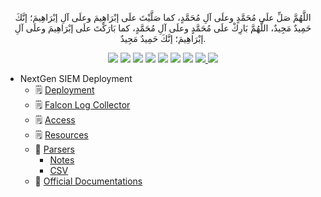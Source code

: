 <p align="center">اللَّهُمَّ صَلِّ علَى مُحَمَّدٍ وعلَى آلِ مُحَمَّدٍ، كما صَلَّيْتَ علَى إبْرَاهِيمَ وعلَى آلِ إبْرَاهِيمَ؛ إنَّكَ حَمِيدٌ مَجِيدٌ، اللَّهُمَّ بَارِكْ علَى مُحَمَّدٍ وعلَى آلِ مُحَمَّدٍ، كما بَارَكْتَ علَى إبْرَاهِيمَ وعلَى آلِ إبْرَاهِيمَ؛ إنَّكَ حَمِيدٌ مَجِيدٌ.</p>
<div id="header" align="center">
  
<img src="https://cdn.rawgit.com/sindresorhus/awesome/d7305f38d29fed78fa85652e3a63e154dd8e8829/media/badge.svg">
<img src="https://img.shields.io/github/stars/mrm8brh/Falcon-NextGen-SIEM?style=social">
<img src="https://img.shields.io/github/forks/mrm8brh/Falcon-NextGen-SIEM?style=social">
<img src="https://img.shields.io/github/repo-size/mrm8brh/Falcon-NextGen-SIEM?style=social">
<img src="https://img.shields.io/github/license/mrm8brh/Falcon-NextGen-SIEM?style=social">
<img src="https://img.shields.io/github/issues/mrm8brh/Falcon-NextGen-SIEM?style=social">
<img src="https://img.shields.io/github/watchers/mrm8brh/Falcon-NextGen-SIEM?style=social">
<a href="https://techforpalestine.org/">
<img src="https://raw.githubusercontent.com/Safouene1/support-palestine-banner/master/StandWithPalestine.svg">
</a>
<a href="https://techforpalestine.org/">
<img src="https://badge.techforpalestine.org/default">
</a>
  
</div>

- NextGen SIEM Deployment
    - 🗒️ [Deployment](https://github.com/MrM8BRH/Falcon-NextGen-SIEM/blob/main/NextGen%20SIEM%20Deployment/Deployment.md)
    - 🗒️ [Falcon Log Collector](https://github.com/MrM8BRH/Falcon-NextGen-SIEM/blob/main/NextGen%20SIEM%20Deployment/Falcon%20Log%20Collector.md)
    - 🗒️ [Access](https://github.com/MrM8BRH/Falcon-NextGen-SIEM/blob/main/NextGen%20SIEM%20Deployment/Access.md)
    - 🗒️ [Resources](https://github.com/MrM8BRH/Falcon-NextGen-SIEM/blob/main/NextGen%20SIEM%20Deployment/Resources.md)
    - 📁 [Parsers](https://github.com/MrM8BRH/Falcon-NextGen-SIEM/tree/main/NextGen%20SIEM%20Deployment/Parsers)
        - [Notes](https://github.com/MrM8BRH/Falcon-NextGen-SIEM/blob/main/NextGen%20SIEM%20Deployment/Parsers/Notes.md)
        - [CSV](https://github.com/MrM8BRH/Falcon-NextGen-SIEM/blob/main/NextGen%20SIEM%20Deployment/Parsers/CSV.md)
    - 📁 [Official Documentations](https://github.com/MrM8BRH/Falcon-NextGen-SIEM/tree/main/NextGen%20SIEM%20Deployment/Official%20Documentations)
